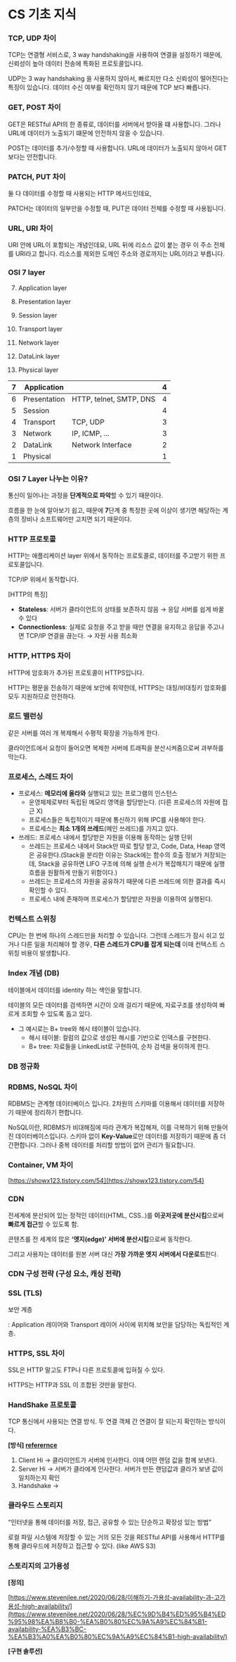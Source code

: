 # CS 기초 지식

### TCP, UDP 차이

TCP는 연결형 서비스로, 3 way handshaking을 사용하여 연결을 설정하기 때문에, 신뢰성이 높아 데이터 전송에 특화된 프로토콜입니다. 

UDP는 3 way handshaking 을 사용하지 않아서, 빠르지만 다소 신뢰성이 떨어진다는 특징이 있습니다. 데이터 수신 여부를 확인하지 않기 때문에 TCP 보다 빠릅니다.

### GET, POST 차이

GET은 RESTful API의 한 종류로, 데이터를 서버에서 받아올 떄 사용합니다. 그러나 URL에 데이터가 노출되기 떄문에 안전하지 않을 수 있습니다.

POST는 데이터를 추가/수정할 때 사용합니다. URL에 데이터가 노출되지 않아서 GET보다는 안전합니다.

### PATCH, PUT 차이

둘 다 데이터를 수정할 때 사용되는 HTTP 메서드인데요,

PATCH는 데이터의 일부만을 수정할 때, PUT은 데이터 전체를 수정할 때 사용됩니다.

### URL, URI 차이

URI 안에 URL이 포함되는 개념인데요, URL 뒤에 리소스 값이 붙는 경우 이 주소 전체를 URI라고 합니다.  리소스를 제외한 도메인 주소와 경로까지는 URL이라고 부릅니다.


### OSI 7 layer

7. Application layer

6. Presentation layer

5. Session layer

4. Transport layer

3. Network layer

2. DataLink layer

1. Physical layer

| 7 | Application |  | 4 |
| --- | --- | --- | --- |
| 6 | Presentation | HTTP, telnet, SMTP, DNS | 4 |
| 5 | Session |  | 4 |
| 4 | Transport | TCP, UDP | 3 |
| 3 | Network | IP, ICMP, ... | 3 |
| 2 | DataLink | Network Interface | 2 |
| 1 | Physical |  | 1 |

### OSI 7 Layer **나누는 이유?**

통신이 일어나는 과정을 **단계적으로 파악**할 수 있기 때문이다. 

흐름을 한 눈에 알아보기 쉽고, 때문에 **7**단계 중 특정한 곳에 이상이 생기면 해당하는 계층의 장비나 소프트웨어만 고치면 되기 때문이다.

### HTTP 프로토콜

HTTP는 애플리케이션 layer 위에서 동작하는 프로토콜로, 데이터를 주고받기 위한 프로토콜입니다.

TCP/IP 위에서 동작합니다.

[HTTP의 특징]

- **Stateless**: 서버가 클라이언트의 상태를 보존하지 않음 → 응답 서버를 쉽게 바꿀 수 있다
- **Connectionless**: 실제로 요청을 주고 받을 때만 연결을 유지하고 응답을 주고나면 TCP/IP 연결을 끊는다. → 자원 사용 최소화

### HTTP, HTTPS 차이

HTTP에 암호화가 추가된 프로토콜이 HTTPS입니다. 

HTTP는 평문을 전송하기 때문에 보안에 취약한데, HTTPS는 대칭/비대칭키 암호화를 모두 지원하므로 안전하다. 

### **로드 밸런싱**

같은 서버를 여러 개 복제해서 수평적 확장을 가능하게 한다. 

클라이언트에서 요청이 들어오면 복제한 서버에 트래픽을 분산시켜줌으로써 과부하를 막는다.

### 프로세스, 스레드 차이

- 프로세스: **메모리에 올라와** 실행되고 있는 프로그램의 인스턴스
    - 운영체제로부터 독립된 메모리 영역을 할당받는다. (다른 프로세스의 자원에 접근 X)
    - 프로세스들은 독립적이기 때문에 통신하기 위해 IPC를 사용해야 한다.
    - 프로세스는 **최소 1개의 쓰레드**(메인 쓰레드)를 가지고 있다.
- 쓰레드: 프로세스 내에서 할당받은 자원을 이용해 동작하는 실행 단위
    - 쓰레드는 프로세스 내에서 Stack만 따로 할당 받고, Code, Data, Heap 영역은 공유한다.(Stack을 분리한 이유는 Stack에는 함수의 호출 정보가 저장되는데, Stack을 공유하면 LIFO 구조에 의해 실행 순서가 복잡해지기 때문에 실행 흐름을 원활하게 만들기 위함이다.)
    - 쓰레드는 프로세스의 자원을 공유하기 때문에 다른 쓰레드에 의한 결과를 즉시 확인할 수 있다.
    - 프로세스 내에 존재하며 프로세스가 할당받은 자원을 이용하여 실행된다.

### 컨텍스트 스위칭

CPU는 한 번에 하나의 스레드만을 처리할 수 있습니다. 그런데 스레드가 잠시 쉬고 있거나 다른 일을 처리해야 할 경우, **다른 스레드가 CPU를 잡게 되는데** 이때 컨텍스트 스위칭 비용이 발생합니다.

### Index 개념 (DB)

테이블에서 데이터를 identity 하는 색인을 말합니다. 

테이블의 모든 데이터를 검색하면 시간이 오래 걸리기 때문에, 
자료구조를 생성하여 빠르게 조회할 수 있도록 돕고 있다.

- 그 예시로는 B+ tree와 해시 테이블이 있습니다.
    - 해시 테이블: 컬럼의 값으로 생성된 해시를 기반으로 인덱스를 구현한다.
    - B+ tree: 자료들을 LinkedList로 구현하여, 순차 검색을 용이하게 한다.

### DB 정규화

### RDBMS, NoSQL 차이

RDBMS는 관계형 데이터베이스 입니다. 
2차원의 스키마를 이용해서 데이터를 저장하기 때문에 정리하기 편합니다.

NoSQL이란, RDBMS가 비대해짐에 따라 관계가 복잡해져, 이를 극복하기 위해 만들어진 데이터베이스입니다. 스키마 없이 **Key-Value**로만 데이터를 저장하기 때문에 좀 더 간편합니다. 그러나 중복 데이터를 처리할 방법이 없어 관리가 필요합니다.

### Container, VM 차이

[https://showx123.tistory.com/54](https://showx123.tistory.com/54)

### CDN

전세계에 분산되어 있는 정적인 데이터(HTML, CSS..)를 **이곳저곳에 분산시킴**으로써 **빠르게 접근**할 수 있도록 함.

콘텐츠를 전 세계의 많은 **‘엣지(edge)’ 서버에 분산시킴**으로써 동작한다. 

그리고 사용자는 데이터를 원본 서버 대신 **가장 가까운 엣지 서버에서 다운로드**한다.

### CDN 구성 전략 (구성 요소, 캐싱 전략)

### SSL (TLS)

보안 계층

: Application 레이어와 Transport 레이어 사이에 위치해 보안을 담당하는 독립적인 계층.

### HTTPS, SSL 차이

SSL은 HTTP 말고도 FTP나 다른 프로토콜에 입혀질 수 있다. 

HTTPS는 HTTP과 SSL 이 조합된 것만을 말한다.

### HandShake 프로토콜

TCP 통신에서 사용되는 연결 방식. 두 연결 객체 간 연결이 잘 되는지 확인하는 방식이다.

**[방식] [referernce](https://m.blog.naver.com/PostView.naver?isHttpsRedirect=true&blogId=skinfosec2000&logNo=222135874222)**

1. Client Hi → 클라이언트가 서버에 인사한다. 이때 어떤 랜덤 값을 함께 보낸다.
2. Server Hi → 서버가 클라에게 인사한다. 서버가 만든 랜덤값과 클라가 보낸 값이 일치하는지 확인
3. Handshake → 

### 클라우드 스토리지

“인터넷을 통해 데이터를 저장, 접근, 공유할 수 있는 단순하고 확장성 있는 방법”

 로컬 파일 시스템에 저장할 수 있는 거의 모든 것을 RESTful API를 사용해서 HTTP를 통해 클라우드에 저장하고 접근할 수 있다. (like AWS S3)

### 스토리지의 고가용성

**[정의]**

[https://www.stevenjlee.net/2020/06/28/이해하기-가용성-availability-과-고가용성-high-availability/](https://www.stevenjlee.net/2020/06/28/%EC%9D%B4%ED%95%B4%ED%95%98%EA%B8%B0-%EA%B0%80%EC%9A%A9%EC%84%B1-availability-%EA%B3%BC-%EA%B3%A0%EA%B0%80%EC%9A%A9%EC%84%B1-high-availability/)

**[구현 솔루션]**
